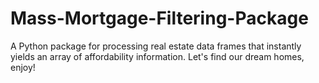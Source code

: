 # Mass-Mortgage-Filtering-Package
A Python package for processing real estate data frames that instantly yields an array of affordability information. Let's find our dream homes, enjoy!
